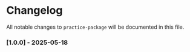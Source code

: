 # Changelog

All notable changes to `practice-package` will be documented in this file.

### [1.0.0] - 2025-05-18
